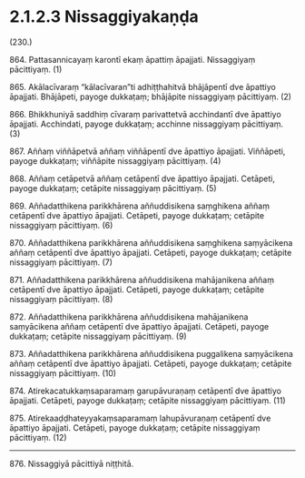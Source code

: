 # 2.1.2.3 Nissaggiyakaṇḍa

(230.)

864\. Pattasannicayaṃ karontī ekaṃ āpattiṃ āpajjati. Nissaggiyaṃ pācittiyaṃ. (1)

865\. Akālacīvaraṃ “kālacīvaran”ti adhiṭṭhahitvā bhājāpentī dve āpattiyo āpajjati. Bhājāpeti, payoge dukkaṭaṃ; bhājāpite nissaggiyaṃ pācittiyaṃ. (2)

866\. Bhikkhuniyā saddhiṃ cīvaraṃ parivattetvā acchindantī dve āpattiyo āpajjati. Acchindati, payoge dukkaṭaṃ; acchinne nissaggiyaṃ pācittiyaṃ. (3)

867\. Aññaṃ viññāpetvā aññaṃ viññāpentī dve āpattiyo āpajjati. Viññāpeti, payoge dukkaṭaṃ; viññāpite nissaggiyaṃ pācittiyaṃ. (4)

868\. Aññaṃ cetāpetvā aññaṃ cetāpentī dve āpattiyo āpajjati. Cetāpeti, payoge dukkaṭaṃ; cetāpite nissaggiyaṃ pācittiyaṃ. (5)

869\. Aññadatthikena parikkhārena aññuddisikena saṃghikena aññaṃ cetāpentī dve āpattiyo āpajjati. Cetāpeti, payoge dukkaṭaṃ; cetāpite nissaggiyaṃ pācittiyaṃ. (6)

870\. Aññadatthikena parikkhārena aññuddisikena saṃghikena saṃyācikena aññaṃ cetāpentī dve āpattiyo āpajjati. Cetāpeti, payoge dukkaṭaṃ; cetāpite nissaggiyaṃ pācittiyaṃ. (7)

871\. Aññadatthikena parikkhārena aññuddisikena mahājanikena aññaṃ cetāpentī dve āpattiyo āpajjati. Cetāpeti, payoge dukkaṭaṃ; cetāpite nissaggiyaṃ pācittiyaṃ. (8)

872\. Aññadatthikena parikkhārena aññuddisikena mahājanikena saṃyācikena aññaṃ cetāpentī dve āpattiyo āpajjati. Cetāpeti, payoge dukkaṭaṃ; cetāpite nissaggiyaṃ pācittiyaṃ. (9)

873\. Aññadatthikena parikkhārena aññuddisikena puggalikena saṃyācikena aññaṃ cetāpentī dve āpattiyo āpajjati. Cetāpeti, payoge dukkaṭaṃ; cetāpite nissaggiyaṃ pācittiyaṃ. (10)

874\. Atirekacatukkaṃsaparamaṃ garupāvuraṇaṃ cetāpentī dve āpattiyo āpajjati. Cetāpeti, payoge dukkaṭaṃ; cetāpite nissaggiyaṃ pācittiyaṃ. (11)

875\. Atirekaaḍḍhateyyakaṃsaparamaṃ lahupāvuraṇaṃ cetāpentī dve āpattiyo āpajjati. Cetāpeti, payoge dukkaṭaṃ; cetāpite nissaggiyaṃ pācittiyaṃ. (12)

---

876\. Nissaggiyā pācittiyā niṭṭhitā.
